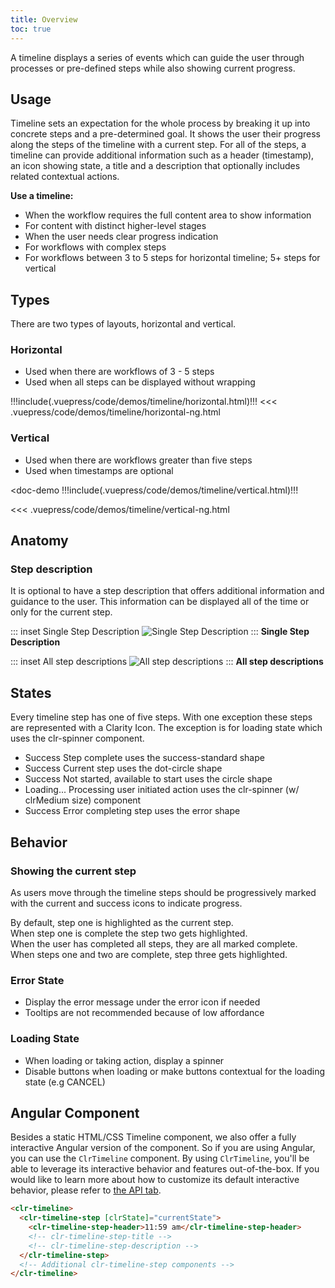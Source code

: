 ```yaml
---
title: Overview
toc: true
---
```


A timeline displays a series of events which can guide the user through processes or pre-defined steps while also showing current progress.

## Usage

Timeline sets an expectation for the whole process by breaking it up into concrete steps and a pre-determined goal. It shows the user their progress along the steps of the timeline with a current step. For all of the steps, a timeline can provide additional information such as a header (timestamp), an icon showing state, a title and a description that optionally includes related contextual actions.

**Use a timeline:**

- When the workflow requires the full content area to show information
- For content with distinct higher-level stages
- When the user needs clear progress indication
- For workflows with complex steps
- For workflows between 3 to 5 steps for horizontal timeline; 5+ steps for vertical

## Types

There are two types of layouts, horizontal and vertical.

### Horizontal

- Used when there are workflows of 3 - 5 steps
- Used when all steps can be displayed without wrapping

<doc-demo>
!!!include(.vuepress/code/demos/timeline/horizontal.html)!!!
</doc-demo>

<doc-code>
<<< .vuepress/code/demos/timeline/horizontal-ng.html
</doc-code>

### Vertical

- Used when there are workflows greater than five steps
- Used when timestamps are optional

<doc-demo
!!!include(.vuepress/code/demos/timeline/vertical.html)!!!
</doc-demo>

 <doc-code>
 <<< .vuepress/code/demos/timeline/vertical-ng.html
 </doc-code>

## Anatomy

### Step description

It is optional to have a step description that offers additional information and guidance to the user. This information can be displayed all of the time or only for the current step.

<div class="clr-row">

<div class="clr-col-12 clr-col-md-6">

::: inset Single Step Description
![Single Step Description](/images/angular-components/timeline/single-step-description.svg)
:::
**Single Step Description**

</div>
<div class="clr-col-12 clr-col-md-6">

::: inset All step descriptions
![All step descriptions](/images/angular-components/timeline/all-step-descriptions.svg)
:::
**All step descriptions**

</div>
</div>

## States

Every timeline step has one of five steps. With one exception these steps are represented with a Clarity Icon. The exception is for loading state which uses the clr-spinner component.

- <cds-icon size="36" shape="success-standard" aria-label="Success">Success</cds-icon> Step complete uses the success-standard shape
- <cds-icon size="36" shape="dot-circle" aria-label="Current step">Success</cds-icon> Current step uses the dot-circle shape
- <cds-icon size="36" shape="circle" aria-label="Not started">Success</cds-icon> Not started, available to start uses the circle shape
- <span class="spinner demo-spinner">Loading...</span> Processing user initiated action uses the clr-spinner (w/ clrMedium size) component
- <cds-icon size="36" shape="error-standard" aria-label="Error" class="is-error" role="none">Success</cds-icon> Error completing step uses the error shape

## Behavior

### Showing the current step

As users move through the timeline steps should be progressively marked with the current and success icons to indicate progress.

<div class="clr-row">
<div class="clr-col-12 clr-col-md-4">
By default, step one is highlighted as the current step.
</div>
<div class="clr-col-12 clr-col-md-8">
<ClrImage src="/images/angular-components/timeline/timeline-step-1.svg" title="Showing current step"></ClrImage>
</div>
</div>
<div class="clr-row">
<div class="clr-col-12 clr-col-md-4">
When step one is complete the step two gets highlighted.
</div>
<div class="clr-col-12 clr-col-md-8">
<ClrImage src="/images/angular-components/timeline/timeline-step-3.svg" title="Showing current step"></ClrImage>
</div>
</div>
<div class="clr-row">
<div class="clr-col-12 clr-col-md-4">
When the user has completed all steps, they are all marked complete.
</div>
<div class="clr-col-12 clr-col-md-8">
<ClrImage src="/images/angular-components/timeline/timeline-step-4.svg" title="Showing current step"></ClrImage>
</div>
</div>
<div class="clr-row">
<div class="clr-col-12 clr-col-md-4">
When steps one and two are complete, step three gets highlighted.
</div>
<div class="clr-col-12 clr-col-md-8">
<ClrImage src="/images/angular-components/timeline/timeline-step-4.svg" title="Showing current step"></ClrImage>
</div>
</div>

### Error State

<ClrImage src="/images/angular-components/timeline/timeline-error-state.svg" title="Error state"></ClrImage>

- Display the error message under the error icon if needed
- Tooltips are not recommended because of low affordance

### Loading State

<ClrImage src="/images/angular-components/timeline/timeline-loading-state.svg" title="Error state"></ClrImage>

- When loading or taking action, display a spinner
- Disable buttons when loading or make buttons contextual for the loading state (e.g CANCEL)

## Angular Component

Besides a static HTML/CSS Timeline component, we also offer a fully interactive Angular version of the component. So if you are using Angular, you can use the `ClrTimeline` component. By using `ClrTimeline`, you'll be able to leverage its interactive behavior and features out-of-the-box. If you would like to learn more about how to customize its default interactive behavior, please refer to [the API tab](./api.html).

<doc-code>

```html
<clr-timeline>
  <clr-timeline-step [clrState]="currentState">
    <clr-timeline-step-header>11:59 am</clr-timeline-step-header>
    <!-- clr-timeline-step-title -->
    <!-- clr-timeline-step-description -->
  </clr-timeline-step>
  <!-- Additional clr-timeline-step components -->
</clr-timeline>
```

</doc-code>
